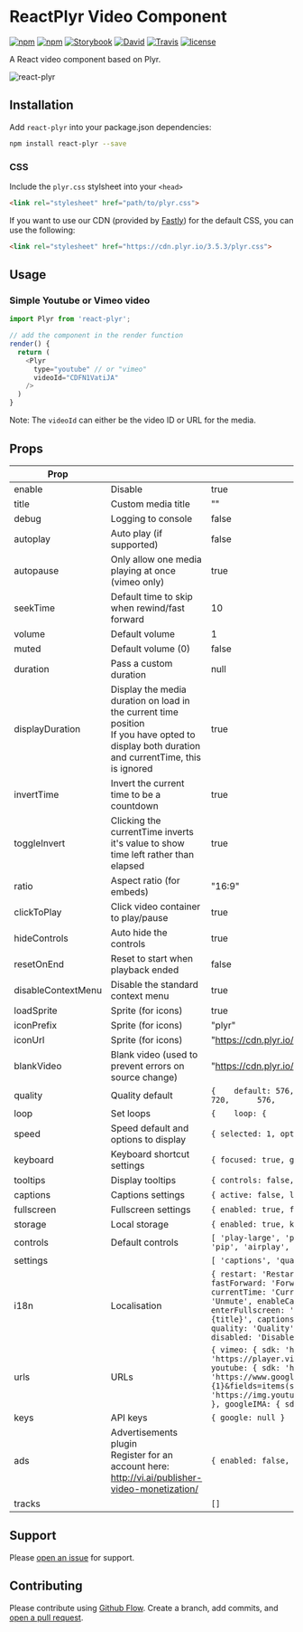 # ReactPlyr Video Component

[![npm](https://img.shields.io/npm/dt/react-plyr.svg)](https://www.npmjs.com/package/react-plyr)
[![npm](https://img.shields.io/npm/v/react-plyr.svg)](https://www.npmjs.com/package/react-plyr)
[![Storybook](https://cdn.jsdelivr.net/gh/storybooks/brand@master/badge/badge-storybook.svg)](https://xdae.github.io/react-plyr)
[![David](https://img.shields.io/david/xDae/react-plyr.svg)](https://david-dm.org/xDae/react-plyr)
[![Travis](https://img.shields.io/travis/xDae/react-plyr.svg)](https://travis-ci.org/xDae/react-plyr)
[![license](https://img.shields.io/github/license/mashape/apistatus.svg)]()

A React video component based on Plyr.

![react-plyr ](screenshot.png "react-plyr")

## Installation

Add `react-plyr` into your package.json dependencies:

```sh
npm install react-plyr --save
```

### CSS

Include the `plyr.css` stylsheet into your `<head>`

```html
<link rel="stylesheet" href="path/to/plyr.css">
```

If you want to use our CDN (provided by [Fastly](https://www.fastly.com/)) for the default CSS, you can use the following:

```html
<link rel="stylesheet" href="https://cdn.plyr.io/3.5.3/plyr.css">
```

## Usage

### Simple Youtube or Vimeo video
```javascript
import Plyr from 'react-plyr';

// add the component in the render function
render() {
  return (
    <Plyr
      type="youtube" // or "vimeo"
      videoId="CDFN1VatiJA"
    />
  )
}
```
Note: The ``videoId`` can either be the video ID or URL for the media.

## Props

| Prop               |                                                                                                                                                  | Default                                                                                                                                                                                                                                                                                                                                                                                                                                                                                                                                                                                                                                                                                                                  |
|--------------------|--------------------------------------------------------------------------------------------------------------------------------------------------|--------------------------------------------------------------------------------------------------------------------------------------------------------------------------------------------------------------------------------------------------------------------------------------------------------------------------------------------------------------------------------------------------------------------------------------------------------------------------------------------------------------------------------------------------------------------------------------------------------------------------------------------------------------------------------------------------------------------------|
| enable             | Disable                                                                                                                                          | true                                                                                                                                                                                                                                                                                                                                                                                                                                                                                                                                                                                                                                                                                                                     |
| title              | Custom media title                                                                                                                               | ""                                                                                                                                                                                                                                                                                                                                                                                                                                                                                                                                                                                                                                                                                                                       |
| debug              | Logging to console                                                                                                                               | false                                                                                                                                                                                                                                                                                                                                                                                                                                                                                                                                                                                                                                                                                                                    |
| autoplay           | Auto play (if supported)                                                                                                                         | false                                                                                                                                                                                                                                                                                                                                                                                                                                                                                                                                                                                                                                                                                                                    |
| autopause          | Only allow one media playing at once (vimeo only)                                                                                                | true                                                                                                                                                                                                                                                                                                                                                                                                                                                                                                                                                                                                                                                                                                                     |
| seekTime           | Default time to skip when rewind/fast forward                                                                                                    | 10                                                                                                                                                                                                                                                                                                                                                                                                                                                                                                                                                                                                                                                                                                                       |
| volume             | Default volume                                                                                                                                   | 1                                                                                                                                                                                                                                                                                                                                                                                                                                                                                                                                                                                                                                                                                                                        |
| muted              |  Default volume (0)                                                                                                                              | false                                                                                                                                                                                                                                                                                                                                                                                                                                                                                                                                                                                                                                                                                                                    |
| duration           | Pass a custom duration                                                                                                                           | null                                                                                                                                                                                                                                                                                                                                                                                                                                                                                                                                                                                                                                                                                                                     |
| displayDuration    | Display the media duration on load in the current time position<br/> If you have opted to display both duration and currentTime, this is ignored | true                                                                                                                                                                                                                                                                                                                                                                                                                                                                                                                                                                                                                                                                                                                     |
| invertTime         | Invert the current time to be a countdown                                                                                                        | true                                                                                                                                                                                                                                                                                                                                                                                                                                                                                                                                                                                                                                                                                                                     |
| toggleInvert       | Clicking the currentTime inverts it's value to show time left rather than elapsed                                                                | true                                                                                                                                                                                                                                                                                                                                                                                                                                                                                                                                                                                                                                                                                                                     |
| ratio              | Aspect ratio (for embeds)                                                                                                                        | "16:9"                                                                                                                                                                                                                                                                                                                                                                                                                                                                                                                                                                                                                                                                                                                   |
| clickToPlay        | Click video container to play/pause                                                                                                              | true                                                                                                                                                                                                                                                                                                                                                                                                                                                                                                                                                                                                                                                                                                                     |
| hideControls       | Auto hide the controls                                                                                                                           | true                                                                                                                                                                                                                                                                                                                                                                                                                                                                                                                                                                                                                                                                                                                     |
| resetOnEnd         | Reset to start when playback ended                                                                                                               | false                                                                                                                                                                                                                                                                                                                                                                                                                                                                                                                                                                                                                                                                                                                    |
| disableContextMenu | Disable the standard context menu                                                                                                                | true                                                                                                                                                                                                                                                                                                                                                                                                                                                                                                                                                                                                                                                                                                                     |
| loadSprite         | Sprite (for icons)                                                                                                                               | true                                                                                                                                                                                                                                                                                                                                                                                                                                                                                                                                                                                                                                                                                                                     |
| iconPrefix         | Sprite (for icons)                                                                                                                               | "plyr"                                                                                                                                                                                                                                                                                                                                                                                                                                                                                                                                                                                                                                                                                                                   |
| iconUrl            | Sprite (for icons)                                                                                                                               | "https://cdn.plyr.io/3.3.5/plyr.svg"                                                                                                                                                                                                                                                                                                                                                                                                                                                                                                                                                                                                                                                                                     |
| blankVideo         | Blank video (used to prevent errors on source change)                                                                                            | "https://cdn.plyr.io/static/blank.mp4"                                                                                                                                                                                                                                                                                                                                                                                                                                                                                                                                                                                                                                                                                   |
| quality            | Quality default                                                                                                                                  | ``` {    default: 576,    options: [      4320,      2880,      2160,      1440,      1080,      720,      576,      480,      360,      240,      "default"    ] } ```                                                                                                                                                                                                                                                                                                                                                                                                                                                                                                                                                  |
| loop               | Set loops                                                                                                                                        | ``` {    loop: {      active: false    } } ```                                                                                                                                                                                                                                                                                                                                                                                                                                                                                                                                                                                                                                                                           |
| speed              | Speed default and options to display                                                                                                             | ```{ selected: 1, options: [ 0.5, 0.75, 1, 1.25, 1.5, 1.75, 2 ] }```                                                                                                                                                                                                                                                                                                                                                                                                                                                                                                                                                                                                                                                     |
| keyboard           | Keyboard shortcut settings                                                                                                                       | ```{ focused: true, global: false }```                                                                                                                                                                                                                                                                                                                                                                                                                                                                                                                                                                                                                                                                                   |
| tooltips           | Display tooltips                                                                                                                                 | ```{ controls: false, seek: true }```                                                                                                                                                                                                                                                                                                                                                                                                                                                                                                                                                                                                                                                                                    |
| captions           | Captions settings                                                                                                                                | ```{ active: false, language: 'auto', update: false }```                                                                                                                                                                                                                                                                                                                                                                                                                                                                                                                                                                              |
| fullscreen         | Fullscreen settings                                                                                                                              | ```{ enabled: true, fallback: true, iosNative: false }```                                                                                                                                                                                                                                                                                                                                                                                                                                                                                                                                                                                                                                                                |
| storage            | Local storage                                                                                                                                    | ```{ enabled: true, key: 'plyr' }```                                                                                                                                                                                                                                                                                                                                                                                                                                                                                                                                                                                                                                                                                     |
| controls           | Default controls                                                                                                                                 | ```[ 'play-large', 'play', 'progress', 'current-time', 'mute', 'volume', 'captions', 'settings', 'pip', 'airplay', 'fullscreen' ]```                                                                                                                                                                                                                                                                                                                                                                                                                                                                                                                                                                                     |
| settings           |                                                                                                                                                  | ```[ 'captions', 'quality', 'speed' ]```                                                                                                                                                                                                                                                                                                                                                                                                                                                                                                                                                                                                                                                                                 |
| i18n               | Localisation                                                                                                                                     | ```{ restart: 'Restart', rewind: 'Rewind {seektime} secs', play: 'Play', pause: 'Pause', fastForward: 'Forward {seektime} secs', seek: 'Seek', played: 'Played', buffered: 'Buffered', currentTime: 'Current time', duration: 'Duration', volume: 'Volume', mute: 'Mute', unmute: 'Unmute', enableCaptions: 'Enable captions', disableCaptions: 'Disable captions', enterFullscreen: 'Enter fullscreen', exitFullscreen: 'Exit fullscreen', frameTitle: 'Player for {title}', captions: 'Captions', settings: 'Settings', speed: 'Speed', normal: 'Normal', quality: 'Quality', loop: 'Loop', start: 'Start', end: 'End', all: 'All', reset: 'Reset', disabled: 'Disabled', enabled: 'Enabled', advertisement: 'Ad' }``` |
| urls               | URLs                                                                                                                                             | ```{ vimeo: { sdk: 'https://player.vimeo.com/api/player.js', iframe: 'https://player.vimeo.com/video/{0}?{1}', api: 'https://vimeo.com/api/v2/video/{0}.json' }, youtube: { sdk: 'https://www.youtube.com/iframe_api', api: 'https://www.googleapis.com/youtube/v3/videos?id={0}&key={1}&fields=items(snippet(title))&part=snippet', poster: 'https://img.youtube.com/vi/{0}/maxresdefault.jpg,https://img.youtube.com/vi/{0}/hqdefault.jpg' }, googleIMA: { sdk: 'https://imasdk.googleapis.com/js/sdkloader/ima3.js' } }```                                                                                                                                                                                            |
| keys               | API keys                                                                                                                                         | ```{ google: null }```                                                                                                                                                                                                                                                                                                                                                                                                                                                                                                                                                                                                                                                                                                   |
| ads                | Advertisements plugin<br> Register for an account here: http://vi.ai/publisher-video-monetization/                                    | ```{ enabled: false, publisherId: '', tagUrl: '' }```                                                                                                                                                                                                                                                                                                                                                                                                                                                                                                                                                                                                                                                                                |
| tracks           |                                                                                                                                                  | ``` [] ```                                                                                                                                                                                                                                                                                                                                                                                                                                                                                                                                                                                                                                                                                                               |

## Support

Please [open an issue](https://github.com/xDae/react-plyr/issues/new) for support.

## Contributing

Please contribute using [Github Flow](https://guides.github.com/introduction/flow/). Create a branch, add commits, and [open a pull request](https://github.com/xDae/react-plyr/compare/).
